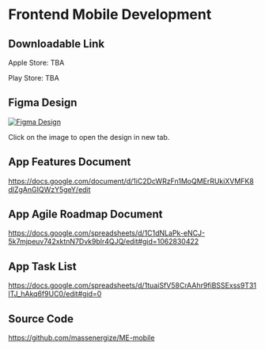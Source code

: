# Frontend Mobile Development

## Downloadable Link

Apple Store: TBA

Play Store: TBA

## Figma Design

[![Figma Design](/img/figma-design.png)](https://www.figma.com/file/cNBt43cw34HybDsay6XQBn/Source-File?type=design&node-id=5%3A1165&mode=design&t=yIosBHLSviIrcFet-1)

Click on the image to open the design in new tab.

## App Features Document

https://docs.google.com/document/d/1iC2DcWRzFn1MoQMErRUkiXVMFK8dlZgAnGIQWzY5geY/edit

## App Agile Roadmap Document
https://docs.google.com/spreadsheets/d/1C1dNLaPk-eNCJ-5k7mjpeuv742xktnN7Dvk9blr4QJQ/edit#gid=1062830422

## App Task List
https://docs.google.com/spreadsheets/d/1tuaiSfV58CrAAhr9fiBSSExss9T31lTJ_hAkq6f9UC0/edit#gid=0

## Source Code

https://github.com/massenergize/ME-mobile